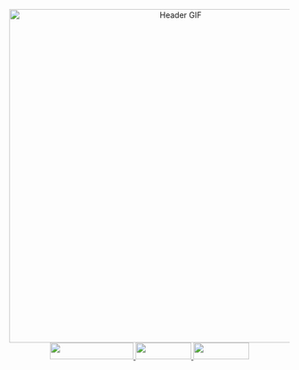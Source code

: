 <div id="header" align="center">
  <picture>
    <!-- Light Themes -->
    <source srcset="assets/gif_light_vhs.gif" media="(prefers-color-scheme: light)">
    <!-- Dark Themes -->
    <source srcset="assets/gif_dark_vhs.gif" media="(prefers-color-scheme: dark)">
    <!-- Default GIF (Fallback) -->
    <img src="assets/gif_light_vhs.gif" alt="Header GIF" style="width: 600px;">
  </picture>
   <div id="badges">
  <a href="sifmanos.github.io">
    <img src="https://img.shields.io/badge/Personal%20WebPage-5d7af3" width="150" height="30"/>
  </a>
   <a href="www.linkedin.com/in/sifmanos">
    <img src="https://img.shields.io/badge/LinkedIn-e4d021" width="100" height="30"/>
  </a>
    <a href="https://www.instagram.com/sifmanos_/">
    <img src="https://img.shields.io/badge/Instagram-dd8ae2" width="100" height="30"/>
  </a>
</div>
</div>
